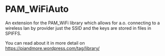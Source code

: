 # PAM_WiFiAuto

An extension for the PAM_WiFi library which allows for a.o. connecting to a wireless lan by provider just the SSID and the keys are stored in files in SPIFFS.

You can read about it in more detail on https://piandmore.wordpress.com/tag/library/